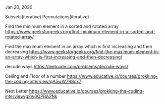 Jan 20, 2020

Subsets(iterative)
Permutations(iterative)

Find the minimum element in a sorted and rotated array
https://www.geeksforgeeks.org/find-minimum-element-in-a-sorted-and-rotated-array/

Find the maximum element in an array which is first increasing and then decreasing
https://www.geeksforgeeks.org/find-the-maximum-element-in-an-array-which-is-first-increasing-and-then-decreasing/

decode ways
https://leetcode.com/problems/decode-ways/

Ceiling and Floor of a number
https://www.educative.io/courses/grokking-the-coding-interview/qA5wW7R8ox7

Next Letter
https://www.educative.io/courses/grokking-the-coding-interview/g2w6QPBA2Nk

